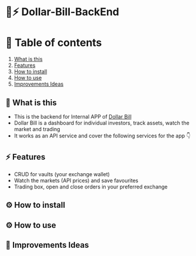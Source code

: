 # 💸⚡️ Dollar-Bill-BackEnd
# 📘 Table of contents
1. [What is this](#what-is-this)
2. [Features](#features)
3. [How to install](#how-to-install)
4. [How to use](#how-to-use)
4. [Improvements Ideas](#improvements-ideas)

## 💸 What is this
- This is the backend for Internal APP of [Dollar Bill](https://github.com/RolandoDrRobot/Research-Dollar-Bill)
- Dollar Bill is a dashboard for individual investors, track assets, watch the market and trading
- It works as an API service and cover the following services for the app 👇

## ⚡️ Features
- CRUD for vaults (your exchange wallet) 
- Watch the markets (API prices) and save favourites
- Trading box, open and close orders in your preferred exchange


## ⚙️ How to install


## ⚙️ How to use


## 📘 Improvements Ideas
